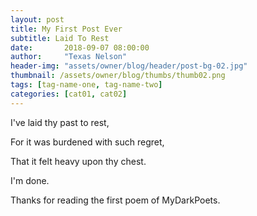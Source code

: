```yaml
---
layout: post
title: My First Post Ever
subtitle: Laid To Rest
date:       2018-09-07 08:00:00
author:     "Texas Nelson"
header-img: "assets/owner/blog/header/post-bg-02.jpg"
thumbnail: /assets/owner/blog/thumbs/thumb02.png
tags: [tag-name-one, tag-name-two]
categories: [cat01, cat02]
---
```

I've laid thy past to rest, 

For it was burdened with such regret, 

That it felt heavy upon thy chest.


I'm done.

Thanks for reading the first poem of MyDarkPoets.

